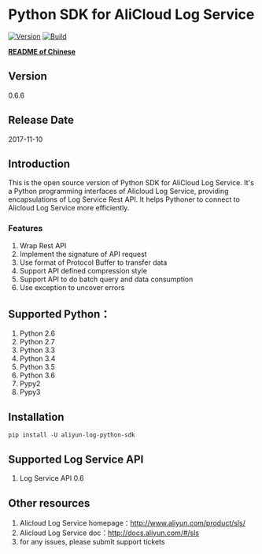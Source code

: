# Python SDK for AliCloud Log Service

[![Version](https://badge.fury.io/py/aliyun-log-python-sdk.svg)](https://badge.fury.io/py/aliyun-log-python-sdk)
[![Build](https://travis-ci.org/aliyun/aliyun-log-python-sdk.svg?branch=master)](https://travis-ci.org/aliyun/aliyun-log-python-sdk)

**[README of Chinese](https://github.com/wjo1212/aliyun-log-python-sdk/blob/master/README_CN.md)**

## Version

0.6.6

## Release Date

2017-11-10

## Introduction

This is the open source version of Python SDK for AliCloud Log Service. It's a Python programming interfaces of Alicloud
Log Service, providing encapsulations of Log Service Rest API. It helps Pythoner to connect to Alicloud Log Service more
efficiently.

### Features
1. Wrap Rest API
2. Implement the signature of API request
3. Use format of Protocol Buffer to transfer data
4. Support API defined compression style
5. Support API to do batch query and data consumption
6. Use exception to uncover errors

## Supported Python：

1. Python 2.6
2. Python 2.7
3. Python 3.3
4. Python 3.4
5. Python 3.5
6. Python 3.6
7. Pypy2
8. Pypy3


## Installation
```shell
pip install -U aliyun-log-python-sdk
```

## Supported Log Service API
1. Log Service API 0.6

## Other resources

1. Alicloud Log Service homepage：http://www.aliyun.com/product/sls/
2. Alicloud Log Service doc：http://docs.aliyun.com/#/sls
3. for any issues, please submit support tickets
